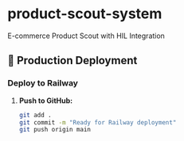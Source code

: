 # product-scout-system

E-commerce Product Scout with HIL Integration

## 🚀 Production Deployment

### Deploy to Railway

1. **Push to GitHub:**
   ```bash
   git add .
   git commit -m "Ready for Railway deployment"
   git push origin main
   ```
